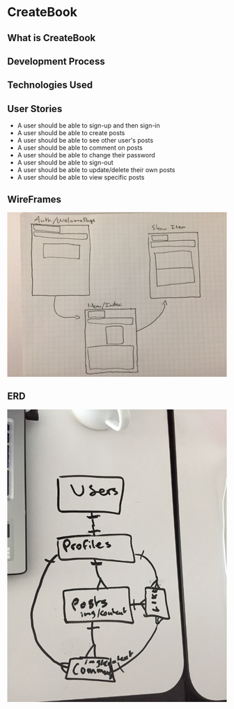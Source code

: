# CreateBook

## What is CreateBook

## Development Process

## Technologies Used

## User Stories
  - A user should be able to sign-up and then sign-in
  - A user should be able to create posts
  - A user should be able to see other user's posts
  - A user should be able to comment on posts
  - A user should be able to change their password
  - A user should be able to sign-out
  - A user should be able to update/delete their own posts
  - A user should be able to view specific posts

## WireFrames
![WireFrame](https://github.com/lbreguet/createBook/blob/comments/FullSizeRender.jpg "WireFrame")

## ERD
![ERD](https://github.com/lbreguet/createBook/blob/comments/erd-createbook.JPG "ERD")
